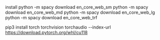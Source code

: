 install 
python -m spacy download en_core_web_sm
python -m spacy download en_core_web_md
python -m spacy download en_core_web_lg
python -m spacy download en_core_web_trf



pip3 install torch torchvision torchaudio --index-url https://download.pytorch.org/whl/cu118




